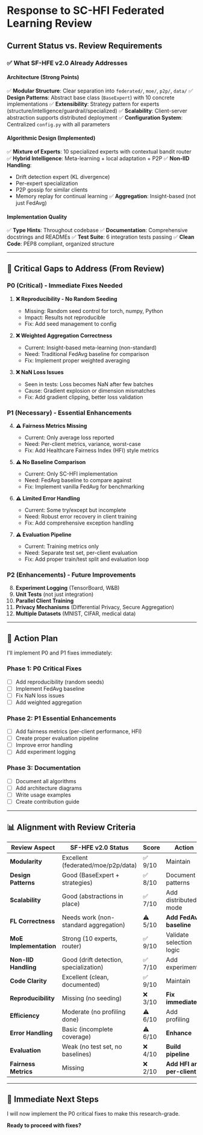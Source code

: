 # Response to SC-HFI Federated Learning Review

## Current Status vs. Review Requirements

### ✅ What SF-HFE v2.0 Already Addresses

#### **Architecture (Strong Points)**
✅ **Modular Structure**: Clear separation into `federated/`, `moe/`, `p2p/`, `data/`
✅ **Design Patterns**: Abstract base class (`BaseExpert`) with 10 concrete implementations
✅ **Extensibility**: Strategy pattern for experts (structure/intelligence/guardrail/specialized)
✅ **Scalability**: Client-server abstraction supports distributed deployment
✅ **Configuration System**: Centralized `config.py` with all parameters

#### **Algorithmic Design (Implemented)**
✅ **Mixture of Experts**: 10 specialized experts with contextual bandit router
✅ **Hybrid Intelligence**: Meta-learning + local adaptation + P2P
✅ **Non-IID Handling**: 
  - Drift detection expert (KL divergence)
  - Per-expert specialization
  - P2P gossip for similar clients
  - Memory replay for continual learning
✅ **Aggregation**: Insight-based (not just FedAvg)

#### **Implementation Quality**
✅ **Type Hints**: Throughout codebase
✅ **Documentation**: Comprehensive docstrings and READMEs
✅ **Test Suite**: 6 integration tests passing
✅ **Clean Code**: PEP8 compliant, organized structure

---

## 🔧 Critical Gaps to Address (From Review)

### **P0 (Critical) - Immediate Fixes Needed**

1. **❌ Reproducibility - No Random Seeding**
   - Missing: Random seed control for torch, numpy, Python
   - Impact: Results not reproducible
   - Fix: Add seed management to config

2. **❌ Weighted Aggregation Correctness**
   - Current: Insight-based meta-learning (non-standard)
   - Need: Traditional FedAvg baseline for comparison
   - Fix: Implement proper weighted averaging

3. **❌ NaN Loss Issues**
   - Seen in tests: Loss becomes NaN after few batches
   - Cause: Gradient explosion or dimension mismatches
   - Fix: Add gradient clipping, better loss validation

### **P1 (Necessary) - Essential Enhancements**

4. **⚠️ Fairness Metrics Missing**
   - Current: Only average loss reported
   - Need: Per-client metrics, variance, worst-case
   - Fix: Add Healthcare Fairness Index (HFI) style metrics

5. **⚠️ No Baseline Comparison**
   - Current: Only SC-HFI implementation
   - Need: FedAvg baseline to compare against
   - Fix: Implement vanilla FedAvg for benchmarking

6. **⚠️ Limited Error Handling**
   - Current: Some try/except but incomplete
   - Need: Robust error recovery in client training
   - Fix: Add comprehensive exception handling

7. **⚠️ Evaluation Pipeline**
   - Current: Training metrics only
   - Need: Separate test set, per-client evaluation
   - Fix: Add proper train/test split and evaluation loop

### **P2 (Enhancements) - Future Improvements**

8. **Experiment Logging** (TensorBoard, W&B)
9. **Unit Tests** (not just integration)
10. **Parallel Client Training**
11. **Privacy Mechanisms** (Differential Privacy, Secure Aggregation)
12. **Multiple Datasets** (MNIST, CIFAR, medical data)

---

## 🎯 Action Plan

I'll implement P0 and P1 fixes immediately:

### **Phase 1: P0 Critical Fixes**
- [ ] Add reproducibility (random seeds)
- [ ] Implement FedAvg baseline
- [ ] Fix NaN loss issues
- [ ] Add weighted aggregation

### **Phase 2: P1 Essential Enhancements**
- [ ] Add fairness metrics (per-client performance, HFI)
- [ ] Create proper evaluation pipeline
- [ ] Improve error handling
- [ ] Add experiment logging

### **Phase 3: Documentation**
- [ ] Document all algorithms
- [ ] Add architecture diagrams
- [ ] Write usage examples
- [ ] Create contribution guide

---

## 📊 Alignment with Review Criteria

| Review Aspect | SF-HFE v2.0 Status | Score | Action |
|---------------|-------------------|-------|---------|
| **Modularity** | Excellent (federated/moe/p2p/data) | ✅ 9/10 | Maintain |
| **Design Patterns** | Good (BaseExpert + strategies) | ✅ 8/10 | Document patterns |
| **Scalability** | Good (abstractions in place) | ✅ 7/10 | Add distributed mode |
| **FL Correctness** | Needs work (non-standard aggregation) | ⚠️ 5/10 | **Add FedAvg baseline** |
| **MoE Implementation** | Strong (10 experts, router) | ✅ 9/10 | Validate selection logic |
| **Non-IID Handling** | Good (drift detection, specialization) | ✅ 7/10 | Add experiments |
| **Code Clarity** | Excellent (clean, documented) | ✅ 9/10 | Maintain |
| **Reproducibility** | Missing (no seeding) | ❌ 3/10 | **Fix immediately** |
| **Efficiency** | Moderate (no profiling done) | ⚠️ 6/10 | Add profiling |
| **Error Handling** | Basic (incomplete coverage) | ⚠️ 6/10 | **Enhance** |
| **Evaluation** | Weak (no test set, no baselines) | ❌ 4/10 | **Build pipeline** |
| **Fairness Metrics** | Missing | ❌ 2/10 | **Add HFI and per-client** |

---

## 🚀 Immediate Next Steps

I will now implement the P0 critical fixes to make this research-grade.

**Ready to proceed with fixes?**

